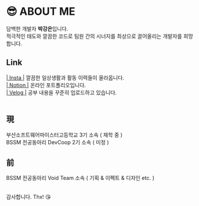 <h1>😎 ABOUT ME</h1>

담백한 개발자 **박강은**입니다.<br>적극적인 태도와 깔끔한 코드로 팀원 간의 시너지를 최상으로 끌어올리는 개발자를 희망합니다.
<br>

## Link
[| Insta |](https://www.instagram.com/wwwxsv19/) 깔끔한 일상생활과 활동 이력들이 올라옵니다. <br> 
[| Notion |](https://wwwxsv19.notion.site/6cde9fd8fdf44671bddbff17b942e4e6) 온라인 포트폴리오입니다. <br>
[| Velog |](https://velog.io/@2023026) 공부 내용을 꾸준히 업로드하고 있습니다. <br>
<br>

## 現<br>
부산소프트웨어마이스터고등학교 3기 소속 ( 재학 중 )<br>
BSSM 전공동아리 DevCoop 2기 소속 ( 미정 )
<br>
## 前<br>
BSSM 전공동아리 Void Team 소속 ( 기획 & 이펙트 & 디자인 etc. ) 

<br>
감사합니다. Thx! 😘
